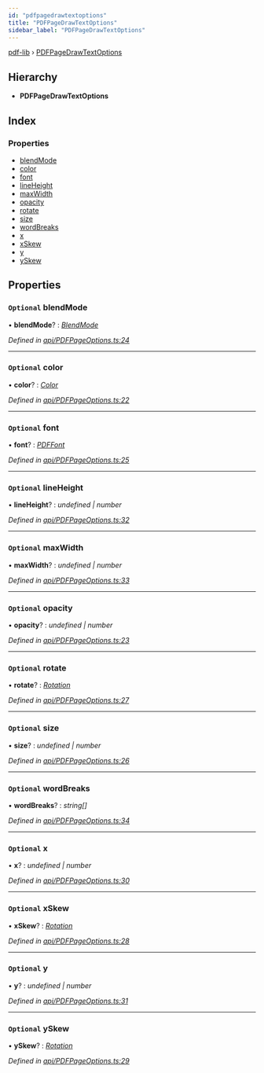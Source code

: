```yaml
---
id: "pdfpagedrawtextoptions"
title: "PDFPageDrawTextOptions"
sidebar_label: "PDFPageDrawTextOptions"
---
```


[pdf-lib](../index.md) › [PDFPageDrawTextOptions](pdfpagedrawtextoptions.md)

## Hierarchy

* **PDFPageDrawTextOptions**

## Index

### Properties

* [blendMode](pdfpagedrawtextoptions.md#optional-blendmode)
* [color](pdfpagedrawtextoptions.md#optional-color)
* [font](pdfpagedrawtextoptions.md#optional-font)
* [lineHeight](pdfpagedrawtextoptions.md#optional-lineheight)
* [maxWidth](pdfpagedrawtextoptions.md#optional-maxwidth)
* [opacity](pdfpagedrawtextoptions.md#optional-opacity)
* [rotate](pdfpagedrawtextoptions.md#optional-rotate)
* [size](pdfpagedrawtextoptions.md#optional-size)
* [wordBreaks](pdfpagedrawtextoptions.md#optional-wordbreaks)
* [x](pdfpagedrawtextoptions.md#optional-x)
* [xSkew](pdfpagedrawtextoptions.md#optional-xskew)
* [y](pdfpagedrawtextoptions.md#optional-y)
* [ySkew](pdfpagedrawtextoptions.md#optional-yskew)

## Properties

### `Optional` blendMode

• **blendMode**? : *[BlendMode](../enums/blendmode.md)*

*Defined in [api/PDFPageOptions.ts:24](https://github.com/Hopding/pdf-lib/blob/9862898/src/api/PDFPageOptions.ts#L24)*

___

### `Optional` color

• **color**? : *[Color](../index.md#color)*

*Defined in [api/PDFPageOptions.ts:22](https://github.com/Hopding/pdf-lib/blob/9862898/src/api/PDFPageOptions.ts#L22)*

___

### `Optional` font

• **font**? : *[PDFFont](../classes/pdffont.md)*

*Defined in [api/PDFPageOptions.ts:25](https://github.com/Hopding/pdf-lib/blob/9862898/src/api/PDFPageOptions.ts#L25)*

___

### `Optional` lineHeight

• **lineHeight**? : *undefined | number*

*Defined in [api/PDFPageOptions.ts:32](https://github.com/Hopding/pdf-lib/blob/9862898/src/api/PDFPageOptions.ts#L32)*

___

### `Optional` maxWidth

• **maxWidth**? : *undefined | number*

*Defined in [api/PDFPageOptions.ts:33](https://github.com/Hopding/pdf-lib/blob/9862898/src/api/PDFPageOptions.ts#L33)*

___

### `Optional` opacity

• **opacity**? : *undefined | number*

*Defined in [api/PDFPageOptions.ts:23](https://github.com/Hopding/pdf-lib/blob/9862898/src/api/PDFPageOptions.ts#L23)*

___

### `Optional` rotate

• **rotate**? : *[Rotation](../index.md#rotation)*

*Defined in [api/PDFPageOptions.ts:27](https://github.com/Hopding/pdf-lib/blob/9862898/src/api/PDFPageOptions.ts#L27)*

___

### `Optional` size

• **size**? : *undefined | number*

*Defined in [api/PDFPageOptions.ts:26](https://github.com/Hopding/pdf-lib/blob/9862898/src/api/PDFPageOptions.ts#L26)*

___

### `Optional` wordBreaks

• **wordBreaks**? : *string[]*

*Defined in [api/PDFPageOptions.ts:34](https://github.com/Hopding/pdf-lib/blob/9862898/src/api/PDFPageOptions.ts#L34)*

___

### `Optional` x

• **x**? : *undefined | number*

*Defined in [api/PDFPageOptions.ts:30](https://github.com/Hopding/pdf-lib/blob/9862898/src/api/PDFPageOptions.ts#L30)*

___

### `Optional` xSkew

• **xSkew**? : *[Rotation](../index.md#rotation)*

*Defined in [api/PDFPageOptions.ts:28](https://github.com/Hopding/pdf-lib/blob/9862898/src/api/PDFPageOptions.ts#L28)*

___

### `Optional` y

• **y**? : *undefined | number*

*Defined in [api/PDFPageOptions.ts:31](https://github.com/Hopding/pdf-lib/blob/9862898/src/api/PDFPageOptions.ts#L31)*

___

### `Optional` ySkew

• **ySkew**? : *[Rotation](../index.md#rotation)*

*Defined in [api/PDFPageOptions.ts:29](https://github.com/Hopding/pdf-lib/blob/9862898/src/api/PDFPageOptions.ts#L29)*
